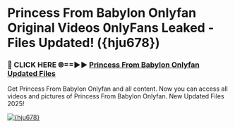 # Princess From Babylon Onlyfan Original Videos 0nlyFans Leaked - Files Updated! ({hju678})

<h3>🔴 CLICK HERE 🌐==►► <a href="https://tinyurl.com/ms9xzufz" rel="nofollow">Princess From Babylon Onlyfan Updated Files</a></h3>

Get Princess From Babylon Onlyfan and all content. Now you can access all videos and pictures of Princess From Babylon Onlyfan. New Updated Files 2025!

[![{hju678}](https://i.imgur.com/PQ7UWWw.gif)](https://tinyurl.com/ms9xzufz)